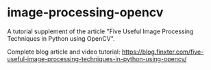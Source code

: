 # image-processing-opencv
A tutorial supplement of the article "Five Useful Image Processing Techniques in Python using OpenCV".

Complete blog article and video tutorial: https://blog.finxter.com/five-useful-image-processing-techniques-in-python-using-opencv/
